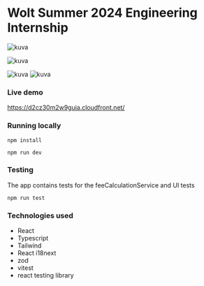 # Wolt Summer 2024 Engineering Internship

![kuva](https://github.com/tommi-miettinen/wolt/assets/63008431/9fe5fe9a-0e13-4c84-9f8f-fe5670a9d00c)

![kuva](https://github.com/tommi-miettinen/wolt/assets/63008431/6d928622-3440-4f75-add4-03b3d60de802)

![kuva](https://github.com/tommi-miettinen/wolt/assets/63008431/9d191a61-257f-492c-a2ed-91f4b781db31) ![kuva](https://github.com/tommi-miettinen/wolt/assets/63008431/ce5f5955-07b8-496b-b867-446468f4d828)



### Live demo
https://d2cz30m2w9guia.cloudfront.net/

### Running locally
```
npm install
```
```
npm run dev
```

### Testing
The app contains tests for the feeCalculationService and UI tests
```
npm run test
```

### Technologies used
- React
- Typescript
- Tailwind
- React i18next
- zod
- vitest
- react testing library







